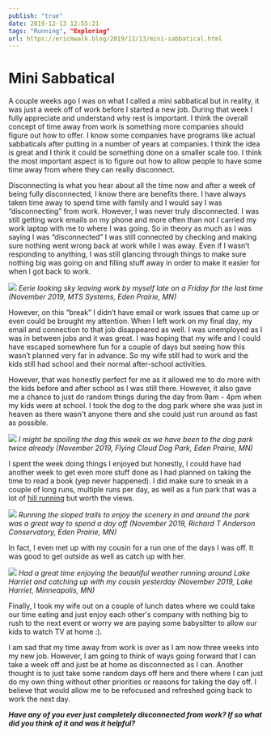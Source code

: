 ```yaml
---
publish: "true"
date: 2019-12-13 12:55:21
tags: "Running", "Exploring"
url: https://ericmwalk.blog/2019/12/13/mini-sabbatical.html
---
```


# Mini Sabbatical

A couple weeks ago I was on what I called a mini sabbatical but in reality, it was just a week off of work before I started a new job. During that week I fully appreciate and understand why rest is important. I think the overall concept of time away from work is something more companies should figure out how to offer. I know some companies have programs like actual sabbaticals after putting in a number of years at companies. I think the idea is great and I think it could be something done on a smaller scale too. I think the most important aspect is to figure out how to allow people to have some time away from where they can really disconnect.

Disconnecting is what you hear about all the time now and after a week of being fully disconnected, I know there are benefits there. I have always taken time away to spend time with family and I would say I was “disconnecting” from work. However, I was never truly disconnected. I was still getting work emails on my phone and more often than not I carried my work laptop with me to where I was going. So in theory as much as I was saying I was “disconnected” I was still connected by checking and making sure nothing went wrong back at work while I was away. Even if I wasn’t responding to anything, I was still glancing through things to make sure nothing big was going on and filling stuff away in order to make it easier for when I got back to work.

![](https://ericmwalk.blog/uploads/2021/06c46c789e.jpg)
*Eerie looking sky leaving work by myself late on a Friday for the last time (November 2019, MTS Systems, Eden Prairie, MN)*

However, on this “break” I didn’t have email or work issues that came up or even could be brought my attention. When I left work on my final day, my email and connection to that job disappeared as well. I was unemployed as I was in between jobs and it was great. I was hoping that my wife and I could have escaped somewhere fun for a couple of days but seeing how this wasn’t planned very far in advance. So my wife still had to work and the kids still had school and their normal after-school activities.

However, that was honestly perfect for me as it allowed me to do more with the kids before and after school as I was still there. However, it also gave me a chance to just do random things during the day from 9am - 4pm when my kids were at school. I took the dog to the dog park where she was just in heaven as there wasn't anyone there and she could just run around as fast as possible.

![](https://ericmwalk.blog/uploads/2021/dfb436fd41.jpg)
*I might be spoiling the dog this week as we have been to the dog park twice already (November 2019, Flying Cloud Dog Park, Eden Prairie, MN)*

I spent the week doing things I enjoyed but honestly, I could have had another week to get even more stuff done as I had planned on taking the time to read a book (yep never happened). I did make sure to sneak in a couple of long runs, multiple runs per day, as well as a fun park that was a lot of <a href="https://ericmwalk.blog/2019/11/13/from-the-lens.html">hill running</a> but worth the views.

![](https://ericmwalk.blog/uploads/2021/17d5ba914a.jpg)
*Running the sloped trails to enjoy the scenery in and around the park was a great way to spend a day off (November 2019, Richard T Anderson Conservatory, Eden Prairie, MN)*

In fact, I even met up with my cousin for a run one of the days I was off. It was good to get outside as well as catch up with her.

![](https://ericmwalk.blog/uploads/2021/7d1c727804.jpg)
*Had a great time enjoying the beautiful weather running around Lake Harriet and catching up with my cousin yesterday (November 2019, Lake Harriet, Minneapolis, MN)*

Finally, I took my wife out on a couple of lunch dates where we could take our time eating and just enjoy each other's company with nothing big to rush to the next event or worry we are paying some babysitter to allow our kids to watch TV at home :).

I am sad that my time away from work is over as I am now three weeks into my new job. However, I am going to think of ways going forward that I can take a week off and just be at home as disconnected as I can. Another thought is to just take some random days off here and there where I can just do my own thing without other priorities or reasons for taking the day off. I believe that would allow me to be refocused and refreshed going back to work the next day.

<i><b>Have any of you ever just completely disconnected from work? If so what did you think of it and was it helpful?</b></i>
